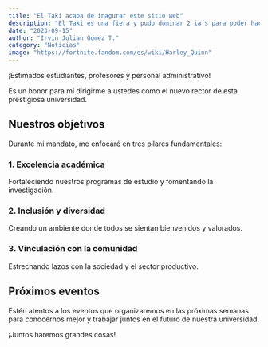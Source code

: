 ```yaml
---
title: "El Taki acaba de inagurar este sitio web"
description: "El Taki es una fiera y pudo dominar 2 ia´s para poder hacer esto."
date: "2023-09-15"
author: "Irvin Julian Gomez T."
category: "Noticias"
image: "https://fortnite.fandom.com/es/wiki/Harley_Quinn"
---
```


¡Estimados estudiantes, profesores y personal administrativo!

Es un honor para mí dirigirme a ustedes como el nuevo rector de esta prestigiosa universidad.

## Nuestros objetivos

Durante mi mandato, me enfocaré en tres pilares fundamentales:

### 1. Excelencia académica
Fortaleciendo nuestros programas de estudio y fomentando la investigación.

### 2. Inclusión y diversidad
Creando un ambiente donde todos se sientan bienvenidos y valorados.

### 3. Vinculación con la comunidad
Estrechando lazos con la sociedad y el sector productivo.

## Próximos eventos

Estén atentos a los eventos que organizaremos en las próximas semanas para conocernos mejor y trabajar juntos en el futuro de nuestra universidad.

¡Juntos haremos grandes cosas!
